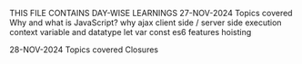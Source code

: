 THIS FILE CONTAINS DAY-WISE LEARNINGS
27-NOV-2024 
  Topics covered
        Why and what is JavaScript?
        why ajax
        client side / server side
        execution context
        variable and datatype
        let var const
        es6 features
        hoisting 
        
28-NOV-2024
  Topics covered 
        Closures

